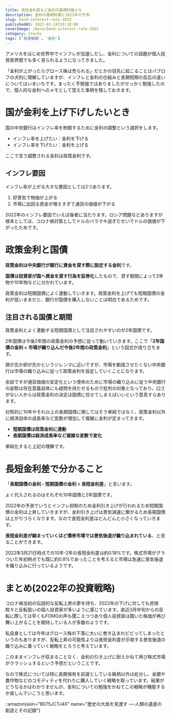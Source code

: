 ```yaml
---
title: 長短金利差など金利の基礎知識メモ
description: 金利の基礎知識と2022年の予測
slug: bond-interest-rate-2022
publishedAt: 2022-03-24T20:10:00
coverImage: /Hero/bond-interest-rate-2022
category: Stocks
tags: ['投資戦略', '金利']
---
```


アメリカをはじめ世界中でインフレが加速しだし、金利についての話題が個人投資家界隈でも多く見られるようになってきました。

「金利が上がったらグロース株は売られる」だとかの目先に起こることはパブロフの犬的に理解していますが、インフレと金利の仕組みと長期短期の反応の違いについてはいまいちです。まったく不勉強ではありましたがせっかく勉強したので、個人的な金利へのメモとして覚えた事柄を残しておきます。

# 国が金利を上げ下げしたいとき

国の中央銀行はインフレ率を制御するために金利の調整という選択をします。

- インフレ率を上げたい：金利を下げる
- インフレ率を下げたい：金利を上げる

ここで言う調整される金利は政策金利です。

## インフレ要因

インフレ率が上がる大きな要因としては2つあります。

1. 好景気で物価が上がる
1. 市場に出回る資金が増えすぎて通貨の価値が下がる

2022年のインフレ要因でいえば後者に当たります。ロシア問題などありますが根本としては、コロナ禍対策としてドルのバラマキ過ぎたせいでドルの価値が下がったためです。

# 政策金利と国債

**政策金利は中央銀行が銀行に資金を貸す際に設定する金利**です。

**国債は投資家が国へ資金を貸す行為を証券化**したもので、貸す期間によって2年物や10年物などに分かれています。

政策金利は短期国債によく連動していきます。政策金利を上げても短期国債の金利が低いままだと、銀行が国債を購入しないことは明白であるためです。

## 注目される国債と期間

政策金利とよく連動する短期国債として注目されやすいのが2年国債です。

2年国債は今後2年間の政策金利の予想に従って動いていきます。ここで「**2年国債の金利 = 市場が織り込んだ今後2年間の政策金利**」という図式が成り立ちます。

鶏が先か卵が先かというジレンマに近いですが、市場を動揺させたくない中央銀行は市場の織り込みに従って政策金利を設定していくことになります。

余談ですが通貨価値の安定化という使命のために市場の織り込みに従う中央銀行の姿勢は存在意義自体にも疑問を持たせるもので批判の対象となっており、口さがない人からは政策金利の決定は国債に任せてしまえばいいという意見すらあります。

対照的に10年やそれ以上の長期国債に関してはそう単純ではなく、政策金利以外に経済自体の成長率など変数が増加して複雑に金利が定まってきます。

- **短期国債は政策金利に連動**
- **長期国債は経済成長率など複雑な変数で変化**

単純化すると上記の理解です。

# 長短金利差で分かること

「**長期国債の金利 - 短期国債の金利 = 長短金利差**」と言います。

よく代入されるのはそれぞれ10年国債と2年国債です。

2022年の予測でいうとインフレ抑制のため金利引き上げが行われるため短期国債の金利は上昇していきますが、金利引き上げは景気減速に繋がるため長期国債は上がりづらくなります。なので長短金利差はどんどんと小さくなっていきます。

**長短金利差が縮まっていくほど債券市場では景気後退が織り込まれている**、と見ることができます。

2022年3月21日時点での10年-2年の長短金利差は約0.18%です。株式市場がグラついた年初時点でも既に約0.8%であったことを考えると市場は急速に景気後退を織り込みに行っているようです。

# まとめ(2022年の投資戦略)

コロナ禍当初の伝説的な反転上昇の夢を持ち、2022年の下げに対しても虎視眈々と反転狙いの個人投資家が多いように感じています。直近3月中旬からの反転に際しては早くもFOMOの声も聞こえつつあり個人投資家は躓いた株価が再び舞い上がることを期待している人が多数のようです。

私自身としては今年はグロース株の下落に大いに巻き込まれビビってしまったというのもありますが、反転上昇の可能性よりは長短金利差が示唆する景気後退の織り込みに乗っていく戦略をとろうと考えています。

このままインフレが収まることなく、金利の引き上げに耐えかねて再び株式市場がクラッシュするという予想だということです。

なので株式については特に長期保有を前提としている銘柄以外は処分し、金銀や農作物などのコモディティを代わりに購入していく戦略を取っています。結果がどうなるかはわかりませんが、金利についての勉強をかねてこの戦略が機能するか楽しんでいこうと思います。

::amazon{asin="B075JCTJ4X" name="歴史の大局を見渡す ──人類の遺産の創造とその記録"}
